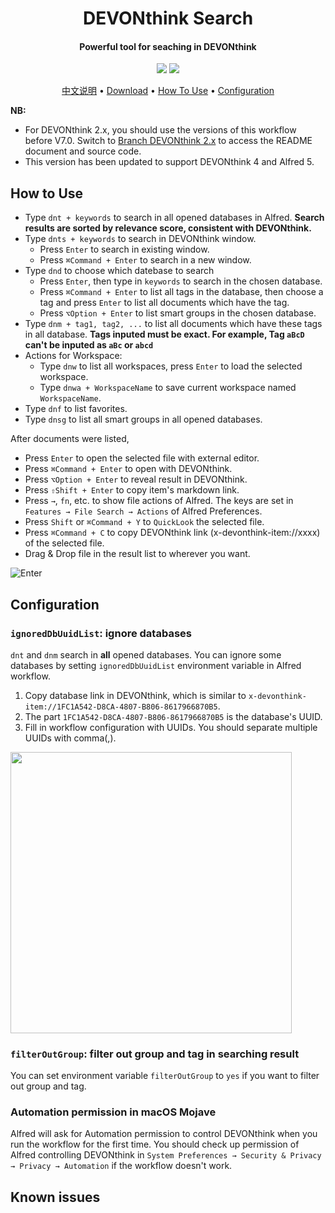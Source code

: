 <h1 align="center">DEVONthink Search</h1>

<h4 align="center">Powerful tool for seaching in DEVONthink</h4>

<p align="center">
    <a href="#">
        <img src="https://img.shields.io/github/stars/mpco/AlfredWorkflow-DEVONthink-Search"></a>
    <a href="https://twitter.com/intent/tweet?text=Amazing%20Alfred%20workflow:%20https://github.com/mpco/AlfredWorkflow-Recent-Documents">
        <img src="https://img.shields.io/twitter/url?url=https%3A%2F%2Fgithub.com%2Fmpco%2FAlfredWorkflow-Recent-Documents"></a>
</p>

<p align="center">
    <a href="https://github.com/mpco/AlfredWorkflow-DEVONthink-Search/blob/master/README_CN.md">中文说明</a> •
    <a href="https://github.com/mpco/AlfredWorkflow-DEVONthink-Search/releases">Download</a> •
    <a href="#how-to-use">How To Use</a> •
    <a href="#configuration">Configuration</a>
</p>


**NB:** 
- For DEVONthink 2.x, you should use the versions of this workflow before V7.0. Switch to [Branch DEVONthink 2.x](https://github.com/mpco/AlfredWorkflow-DEVONthink-Search/tree/DEVONthink2.x) to access the README document and source code.
- This version has been updated to support DEVONthink 4 and Alfred 5.



## How to Use

- Type `dnt + keywords` to search in all opened databases in Alfred. **Search results are sorted by relevance score, consistent with DEVONthink.**
- Type `dnts + keywords` to search in DEVONthink window.
    - Press `Enter` to search in existing window.
    - Press `⌘Command + Enter` to search in a new window. 
- Type `dnd` to choose which datebase to search
    - Press `Enter`, then type in `keywords` to search in the chosen database. 
    - Press `⌘Command + Enter` to list all tags in the database, then choose a tag and press `Enter` to list all documents which have the tag.
    - Press `⌥Option + Enter` to list smart groups in the chosen database.
- Type `dnm + tag1, tag2, ...` to list all documents which have these tags in all database. **Tags inputed must be exact. For example, Tag `aBcD` can't be inputed as `aBc` or `abcd`**
- Actions for Workspace:
    - Type `dnw` to list all workspaces, press `Enter` to load the selected workspace.
    - Type `dnwa + WorkspaceName` to save current workspace named `WorkspaceName`.
- Type `dnf` to list favorites.
- Type `dnsg` to list all smart groups in all opened databases.

After documents were listed,

- Press `Enter` to open the selected file with external editor.
- Press `⌘Command + Enter` to open with DEVONthink.
- Press `⌥Option + Enter` to reveal result in DEVONthink.
- Press `⇧Shift + Enter` to copy item's markdown link.
- Press `→`, `fn`, etc. to show file actions of Alfred. The keys are set in `Features → File Search → Actions` of Alfred Preferences.
- Press `Shift` or `⌘Command + Y` to `QuickLook` the selected file.
- Press `⌘Command + C` to copy DEVONthink link (x-devonthink-item://xxxx) of the selected file.
- Drag & Drop file in the result list to wherever you want.

![Enter](https://user-images.githubusercontent.com/3690653/48790940-73625180-ed2b-11e8-89dc-6bf4f6b9e72a.png)

## Configuration

### `ignoredDbUuidList`: ignore databases

`dnt` and `dnm` search in **all** opened databases. You can ignore some databases by setting `ignoredDbUuidList` environment variable in Alfred workflow.

1. Copy database link in DEVONthink, which is similar to `x-devonthink-item://1FC1A542-D8CA-4807-B806-8617966870B5`.
2. The part `1FC1A542-D8CA-4807-B806-8617966870B5` is the database's UUID.
3. Fill in workflow configuration with UUIDs. You should separate multiple UUIDs with comma(,).

<img src="https://user-images.githubusercontent.com/3690653/48790986-9987f180-ed2b-11e8-8f64-846d96fd26b9.png" width="450">

### `filterOutGroup`: filter out group and tag in searching result

You can set environment variable `filterOutGroup` to `yes` if you want to filter out group and tag.

### Automation permission in macOS Mojave

Alfred will ask for Automation permission to control DEVONthink when you run the workflow for the first time. You should check up permission of Alfred controlling DEVONthink in `System Preferences → Security & Privacy → Privacy → Automation` if the workflow doesn't work.

## Known issues
